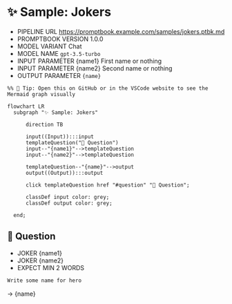 # ✨ Sample: Jokers

-   PIPELINE URL https://promptbook.example.com/samples/jokers.ptbk.md
-   PROMPTBOOK VERSION 1.0.0
-   MODEL VARIANT Chat
-   MODEL NAME `gpt-3.5-turbo`
-   INPUT  PARAMETER {name1} First name or nothing
-   INPUT  PARAMETER {name2} Second name or nothing
-   OUTPUT PARAMETER `{name}`

<!--Graph-->
<!-- ⚠️ WARNING: This section was auto-generated -->

```mermaid
%% 🔮 Tip: Open this on GitHub or in the VSCode website to see the Mermaid graph visually

flowchart LR
  subgraph "✨ Sample: Jokers"

      direction TB

      input((Input)):::input
      templateQuestion("💬 Question")
      input--"{name1}"-->templateQuestion
      input--"{name2}"-->templateQuestion

      templateQuestion--"{name}"-->output
      output((Output)):::output

      click templateQuestion href "#question" "💬 Question";

      classDef input color: grey;
      classDef output color: grey;

  end;
```

<!--/Graph-->

## 💬 Question

-   JOKER {name1}
-   JOKER {name2}
-   EXPECT MIN 2 WORDS

```markdown
Write some name for hero
```

-> {name}
